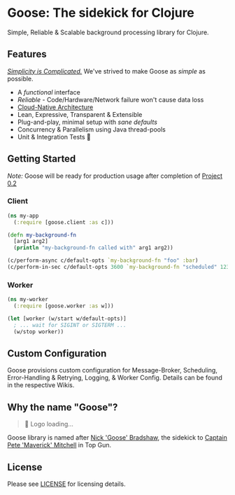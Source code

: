 Goose: The sidekick for Clojure
=========

Simple, Reliable & Scalable background processing library for Clojure.

Features
---------

*[Simplicity is Complicated.](https://youtu.be/rFejpH_tAHM)* We've strived to make Goose as _simple_ as possible.

- A *functional* interface
- *Reliable* - Code/Hardware/Network failure won't cause data loss
- [Cloud-Native Architecture](link-to-architecture-decisions-dir)
- Lean, Expressive, Transparent & Extensible
- Plug-and-play, minimal setup with *sane defaults*
- Concurrency & Parallelism using Java thread-pools
- Unit & Integration Tests 🙂

Getting Started
---------

*Note:* Goose will be ready for production usage after completion of [Project 0.2](link-to-project-0.2)

### Client

```clojure
(ns my-app
  (:require [goose.client :as c]))

(defn my-background-fn
  [arg1 arg2]
  (println "my-background-fn called with" arg1 arg2))

(c/perform-async c/default-opts `my-background-fn "foo" :bar)
(c/perform-in-sec c/default-opts 3600 `my-background-fn "scheduled" 123)
```

### Worker

```clojure
(ns my-worker
  (:require [goose.worker :as w]))

(let [worker (w/start w/default-opts)]
  ; ... wait for SIGINT or SIGTERM ...
  (w/stop worker))
```


Custom Configuration
---------

Goose provisions custom configuration for Message-Broker, Scheduling, Error-Handling & Retrying, Logging, & Worker Config. Details can be found in the respective Wikis.

Why the name "Goose"?
---------

> 🦆 Logo loading...

Goose library is named after [Nick 'Goose' Bradshaw](https://historica.fandom.com/wiki/Nick_Bradshaw), the sidekick
to [Captain Pete 'Maverick' Mitchell](https://topgun.fandom.com/wiki/Pete_Mitchell) in Top Gun.

License
---------

Please see [LICENSE](https://github.com/nilenso/goose/blob/main/LICENSE) for licensing details.

